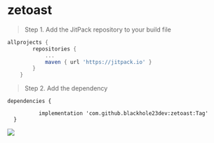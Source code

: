 # zetoast

> Step 1. Add the JitPack repository to your build file
```gradle
allprojects {
		repositories {
			...
			maven { url 'https://jitpack.io' }
		}
	}
  ```
  
  > Step 2. Add the dependency
  
  ```
  dependencies {
  
	        implementation 'com.github.blackhole23dev:zetoast:Tag'
	}
  ```
  
  [![](https://jitpack.io/v/blackhole23dev/zetoast.svg)](https://jitpack.io/#blackhole23dev/zetoast)
